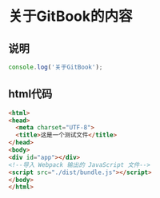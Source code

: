 # 关于GitBook的内容

## 说明
```js
console.log('关于GitBook');
```

## html代码
```html
<html>
<head>
  <meta charset="UTF-8">
  <title>这是一个测试文件</title>
</head>
<body>
<div id="app"></div>
<!--导入 Webpack 输出的 JavaScript 文件-->
<script src="./dist/bundle.js"></script>
</body>
</html>
```